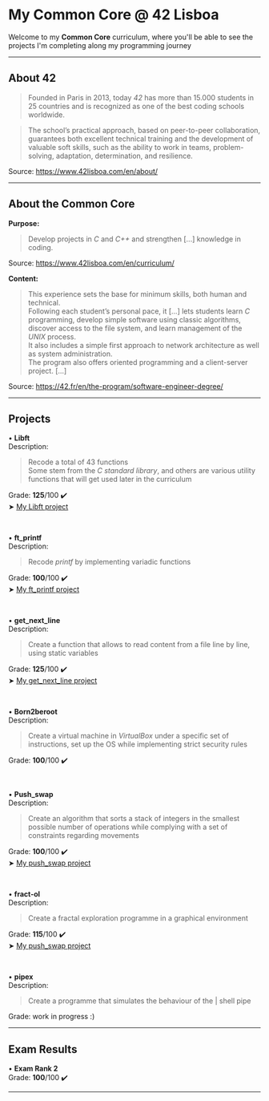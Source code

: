 # My Common Core @ 42 Lisboa

Welcome to my **Common Core** curriculum, where you'll be able to see the projects I'm completing along my programming journey

___________________

## About 42
>Founded in Paris in 2013, today <i>42</i> has more than 15.000 students in 25 countries and is recognized as one of the best coding schools worldwide.

>The school’s practical approach, based on peer-to-peer collaboration, guarantees both excellent technical training and the development of valuable soft skills, such as the ability to work in teams, problem-solving, adaptation, determination, and resilience.

Source: https://www.42lisboa.com/en/about/
___________________
## About the Common Core
**Purpose:**
>Develop projects in <i>C</i> and <i>C++</i> and strengthen [...] knowledge in coding.

Source: https://www.42lisboa.com/en/curriculum/

**Content:**
>This experience sets the base for minimum skills, both human and technical. <br>
>Following each student’s personal pace, it [...] lets students learn <i>C</i> programming, develop simple software using classic algorithms, discover access to the file system, and learn management of the <i>UNIX</i> process. <br>
>It also includes a simple first approach to network architecture as well as system administration. <br>
>The program also offers oriented programming and a client-server project. [...] 

Source: https://42.fr/en/the-program/software-engineer-degree/
___________________
## Projects

• **Libft**<br>
Description:
>Recode a total of 43 functions<br>
Some stem from the <i>C standard library</i>, and others are various utility functions that will get used later in the curriculum<br>

Grade: **125**/100 ✔️<br>
➤ [My Libft project](https://github.com/CamilleJMBouvet/CommonCore/tree/master/Libft)

<br>

• **ft_printf**<br>
Description:
>Recode <i>printf</i> by implementing variadic functions<br>

Grade: **100**/100 ✔️<br>
➤ [My ft_printf project](https://github.com/CamilleJMBouvet/Common-Core-42-Lisboa/tree/master/ft_printf)

<br>

• **get_next_line**<br>
Description:
>Create a function that allows to read content from a file line by line, using static variables<br>

Grade: **125**/100 ✔️<br>
➤ [My get_next_line project](https://github.com/CamilleJMBouvet/Common-Core-42-Lisboa/tree/master/get_next_line)

<br>

• **Born2beroot**<br>
Description:
>Create a virtual machine in <i>VirtualBox</i> under a specific set of instructions, set up the OS while implementing strict security rules<br>

Grade: **100**/100 ✔️<br>

<br>

• **Push_swap**<br>
Description:
>Create an algorithm that sorts a stack of integers in the smallest possible number of operations while complying with a set of constraints regarding movements<br>

Grade: **100**/100 ✔️<br>
➤ [My push_swap project](https://github.com/CamilleJMBouvet/Common-Core-42-Lisboa/tree/master/push_swap)

<br>

• **fract-ol**<br>
Description:
>Create a fractal exploration programme in a graphical environment<br>

Grade: **115**/100 ✔️<br>
➤ [My push_swap project](https://github.com/CamilleJMBouvet/Common-Core-42-Lisboa/tree/master/fract-ol)

<br>

• **pipex**<br>
Description:
>Create a programme that simulates the behaviour of the | shell pipe<br>

Grade: work in progress :)

___________________
## Exam Results

• **Exam Rank 2**<br>
Grade: **100**/100 ✔️<br>
___________________
